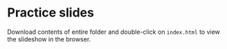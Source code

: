 # Practice slides

Download contents of entire folder and double-click on `index.html` to view the slideshow in the browser.